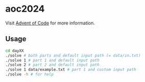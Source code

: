 # aoc2024

Visit [Advent of Code](https://adventofcode.com/2024) for more information.

## Usage
```bash
cd dayXX
./solve # both parts and default input path (= data/in.txt)
./solve 1 # part 1 and default input path
./solve 2 # part 2 and default input path
./solve 1 data/example.txt # part 1 and custom input path
./solve -h # for help
```